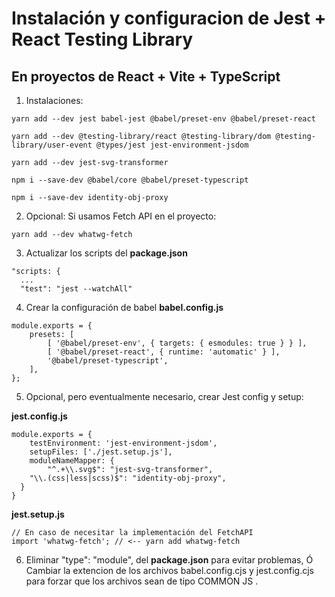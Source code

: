 # Instalación y configuracion de Jest + React Testing Library
## En proyectos de React + Vite + TypeScript

1. Instalaciones:
```
yarn add --dev jest babel-jest @babel/preset-env @babel/preset-react

yarn add --dev @testing-library/react @testing-library/dom @testing-library/user-event @types/jest jest-environment-jsdom

yarn add --dev jest-svg-transformer

npm i --save-dev @babel/core @babel/preset-typescript

npm i --save-dev identity-obj-proxy

```

2. Opcional: Si usamos Fetch API en el proyecto:
```
yarn add --dev whatwg-fetch
```

3. Actualizar los scripts del __package.json__
```
"scripts: {
  ...
  "test": "jest --watchAll"
```

4. Crear la configuración de babel __babel.config.js__
```
module.exports = {
    presets: [
        [ '@babel/preset-env', { targets: { esmodules: true } } ],
        [ '@babel/preset-react', { runtime: 'automatic' } ],
        '@babel/preset-typescript',
    ],
};
```

5. Opcional, pero eventualmente necesario, crear Jest config y setup:

__jest.config.js__
```
module.exports = {
    testEnvironment: 'jest-environment-jsdom',
    setupFiles: ['./jest.setup.js'],
    moduleNameMapper: {
        "^.+\\.svg$": "jest-svg-transformer",
	"\\.(css|less|scss)$": "identity-obj-proxy",
  }
}
```

__jest.setup.js__
```
// En caso de necesitar la implementación del FetchAPI
import 'whatwg-fetch'; // <-- yarn add whatwg-fetch
```


6. Eliminar "type": "module", del __package.json__ para evitar problemas, Ó Cambiar la extencion 
   de los archivos babel.config.cjs y jest.config.cjs para forzar que los archivos sean de 
   tipo COMMON JS .

